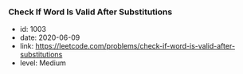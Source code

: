 ### Check If Word Is Valid After Substitutions

* id: 1003
* date: 2020-06-09
* link: https://leetcode.com/problems/check-if-word-is-valid-after-substitutions
* level: Medium
